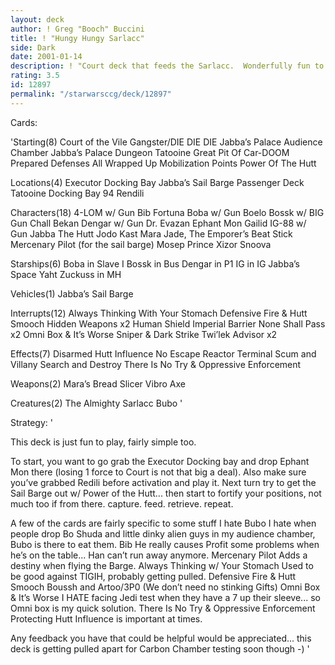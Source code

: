 ```yaml
---
layout: deck
author: ! Greg "Booch" Buccini
title: ! "Hungy Hungy Sarlacc"
side: Dark
date: 2001-01-14
description: ! "Court deck that feeds the Sarlacc.  Wonderfully fun to play, and not too difficult."
rating: 3.5
id: 12897
permalink: "/starwarsccg/deck/12897"
---
```

Cards: 

'Starting(8)
Court of the Vile Gangster/DIE DIE DIE
Jabba’s Palace Audience Chamber
Jabba’s Palace Dungeon
Tatooine Great Pit Of Car-DOOM
Prepared Defenses
All Wrapped Up
Mobilization Points
Power Of The Hutt

Locations(4)
Executor Docking Bay
Jabba’s Sail Barge Passenger Deck
Tatooine Docking Bay 94
Rendili

Characters(18)
4-LOM w/ Gun
Bib Fortuna
Boba w/ Gun
Boelo
Bossk w/ BIG Gun
Chall Bekan
Dengar w/ Gun
Dr. Evazan
Ephant Mon
Gailid
IG-88 w/ Gun
Jabba The Hutt
Jodo Kast
Mara Jade, The Emporer’s Beat Stick
Mercenary Pilot (for the sail barge)
Mosep
Prince Xizor
Snoova

Starships(6)
Boba in Slave I
Bossk in Bus
Dengar in P1
IG in IG
Jabba’s Space Yaht
Zuckuss in MH

Vehicles(1)
Jabba’s Sail Barge

Interrupts(12)
Always Thinking With Your Stomach
Defensive Fire & Hutt Smooch
Hidden Weapons x2
Human Shield
Imperial Barrier
None Shall Pass x2
Omni Box & It’s Worse
Sniper & Dark Strike
Twi’lek Advisor x2

Effects(7)
Disarmed
Hutt Influence
No Escape
Reactor Terminal
Scum and Villany
Search and Destroy
There Is No Try & Oppressive Enforcement

Weapons(2)
Mara’s Bread Slicer
Vibro Axe

Creatures(2)
The Almighty Sarlacc
Bubo '

Strategy: '

This deck is just fun to play, fairly simple too.

To start, you want to go grab the Executor Docking bay and drop Ephant Mon there (losing 1 force to Court is not that big a deal).  Also make sure you’ve grabbed Redili before activation and play it.
Next turn try to get the Sail Barge out w/ Power of the Hutt... then start to fortify your positions, not much too if from there. capture. feed. retrieve. repeat.

A few of the cards are fairly specific to some stuff I hate
Bubo I hate when people drop Bo Shuda and little dinky alien guys in my audience chamber, Bubo is there to eat them.
Bib He really causes Profit some problems when he’s on the table... Han can’t run away anymore.
Mercenary Pilot Adds a destiny when flying the Barge.
Always Thinking w/ Your Stomach Used to be good against TIGIH, probably getting pulled.
Defensive Fire & Hutt Smooch Boussh and Artoo/3P0 (We don’t need no stinking Gifts)
Omni Box & It’s Worse I HATE facing Jedi test when they have a 7 up their sleeve... so Omni box is my quick solution.
There Is No Try & Oppressive Enforcement Protecting Hutt Influence is important at times.

Any feedback you have that could be helpful would be appreciated... this deck is getting pulled apart for Carbon Chamber testing soon though -) '
